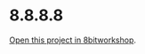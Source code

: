 8.8.8.8
=====

[Open this project in 8bitworkshop](http://8bitworkshop.com/redir.html?platform=zx&githubURL=https%3A%2F%2Fgithub.com%2Fshadowlamer%2F8.8.8.8&file=main.c).
